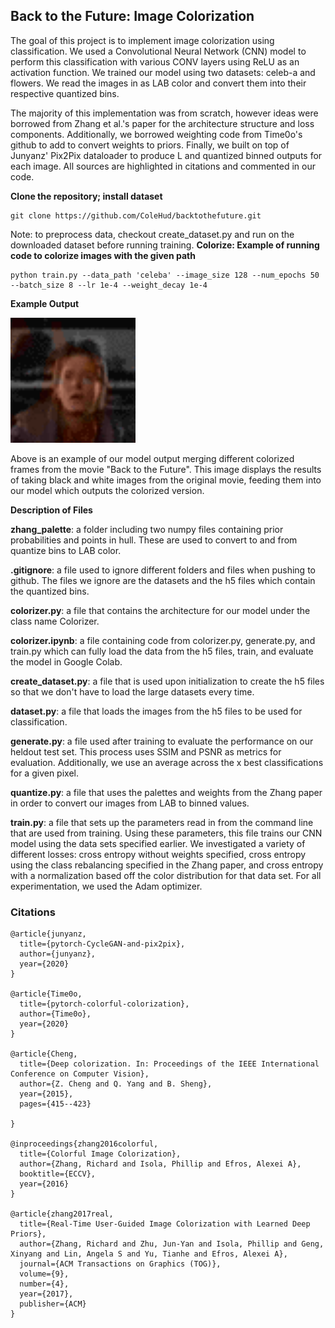 ## <b> Back to the Future: Image Colorization </b> ##
The goal of this project is to implement image colorization using classification. We used a Convolutional Neural Network (CNN) model to perform this classification with various CONV layers using ReLU as an activation function. We trained our model using two datasets: celeb-a and flowers. We read the images in as LAB color and convert them into their respective quantized bins.

The majority of this implementation was from scratch, however ideas were borrowed from Zhang et al.'s paper for the architecture structure and loss components. Additionally, we borrowed weighting code from Time0o's github to add to convert weights to priors. Finally, we built on top of Junyanz' Pix2Pix dataloader to produce L and quantized binned outputs for each image. All sources are highlighted in citations and commented in our code.

**Clone the repository; install dataset**

```
git clone https://github.com/ColeHud/backtothefuture.git
```

Note: to preprocess data, checkout create_dataset.py and run on the downloaded dataset before running training.
**Colorize: Example of running code to colorize images with the given path**
```
python train.py --data_path 'celeba' --image_size 128 --num_epochs 50 --batch_size 8 --lr 1e-4 --weight_decay 1e-4
```

**Example Output**

<img src="https://github.com/ColeHud/backtothefuture/blob/main/bttf.gif" width="200">

Above is an example of our model output merging different colorized frames from the movie "Back to the Future". This image displays the results of taking black and white images from the original movie, feeding them into our model which outputs the colorized version.

**Description of Files**

**zhang_palette**: a folder including two numpy files containing prior probabilities and points in hull. These are used to convert to and from quantize bins to LAB color.

**.gitignore**: a file used to ignore different folders and files when pushing to github. The files we ignore are the datasets and the h5 files which contain the quantized bins.

**colorizer.py**: a file that contains the architecture for our model under the class name Colorizer.

**colorizer.ipynb**: a file containing code from colorizer.py, generate.py, and train.py which can fully load the data from the h5 files, train, and evaluate the model in Google Colab.

**create_dataset.py**: a file that is used upon initialization to create the h5 files so that we don't have to load the large datasets every time.

**dataset.py**: a file that loads the images from the h5 files to be used for classification.

**generate.py**: a file used after training to evaluate the performance on our heldout test set. This  process uses SSIM and PSNR as metrics for evaluation. Additionally, we use an average across the x best classifications for a given pixel.

**quantize.py**: a file that uses the palettes and weights from the Zhang paper in order to convert our images from LAB to binned values.

**train.py**: a file that sets up the parameters read in from the command line that are used from training. Using these parameters, this file trains our CNN model using the data sets specified earlier. We investigated a variety of different losses: cross entropy without weights specified, cross entropy using the class rebalancing specified in the Zhang paper, and cross entropy with a normalization based off the color distribution for that data set. For all experimentation, we used the Adam optimizer.

### Citations ###
```
@article{junyanz,
  title={pytorch-CycleGAN-and-pix2pix},
  author={junyanz},
  year={2020}
}

@article{Time0o,
  title={pytorch-colorful-colorization},
  author={Time0o},
  year={2020}
}

@article{Cheng,
  title={Deep colorization. In: Proceedings of the IEEE International Conference on Computer Vision},
  author={Z. Cheng and Q. Yang and B. Sheng},
  year={2015},
  pages={415--423}

}

@inproceedings{zhang2016colorful,
  title={Colorful Image Colorization},
  author={Zhang, Richard and Isola, Phillip and Efros, Alexei A},
  booktitle={ECCV},
  year={2016}
}

@article{zhang2017real,
  title={Real-Time User-Guided Image Colorization with Learned Deep Priors},
  author={Zhang, Richard and Zhu, Jun-Yan and Isola, Phillip and Geng, Xinyang and Lin, Angela S and Yu, Tianhe and Efros, Alexei A},
  journal={ACM Transactions on Graphics (TOG)},
  volume={9},
  number={4},
  year={2017},
  publisher={ACM}
}
```
